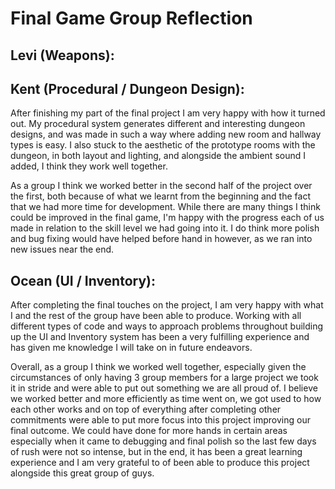 # Final Game Group Reflection 

## Levi (Weapons):


## Kent (Procedural / Dungeon Design):

After finishing my part of the final project I am very happy with how it turned out. My procedural system generates different and interesting dungeon designs, and was made in such a way where adding new room and hallway types is easy. I also stuck to the aesthetic of the prototype rooms with the dungeon, in both layout and lighting, and alongside the ambient sound I added, I think they work well together. 

As a group I think we worked better in the second half of the project over the first, both because of what we learnt from the beginning and the fact that we had more time for development. While there are many things I think could be improved in the final game, I'm happy with the progress each of us made in relation to the skill level we had going into it. I do think more polish and bug fixing would have helped before hand in however, as we ran into new issues near the end. 

## Ocean (UI / Inventory):

After completing the final touches on the project, I am very happy with what I and the rest of the group have been able to produce. Working with all different types of code and ways to approach problems throughout building up the UI and Inventory system has been a very fulfilling experience and has given me knowledge I will take on in future endeavors. 

Overall, as a group I think we worked well together, especially given the circumstances of only having 3 group members for a large project we took it in stride and were able to put out something we are all proud of. I believe we worked better and more efficiently as time went on, we got used to how each other works and on top of everything after completing other commitments were able to put more focus into this project improving our final outcome. We could have done for more hands in certain areas especially when it came to debugging and final polish so the last few days of rush were not so intense, but in the end, it has been a great learning experience and I am very grateful to of been able to produce this project alongside this great group of guys. 







